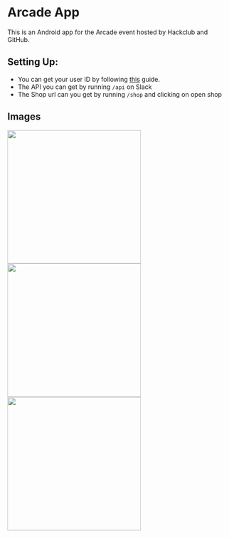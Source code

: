 # Arcade App

This is an Android app for the Arcade event hosted by Hackclub and GitHub.

## Setting Up:
- You can get your user ID by following [this](https://www.workast.com/help/article/how-to-find-a-slack-user-id/) guide.
- The API you can get by running ``/api`` on Slack 
- The Shop url can you get by running ``/shop`` and clicking on open shop

## Images
<img src="https://github.com/user-attachments/assets/e02070c1-6351-4905-a9f2-c51ad17b8d42" width="300">
<img src="https://github.com/user-attachments/assets/1b788354-1424-4e4f-98c5-55148c0109ee" width="300">
<img src="https://github.com/user-attachments/assets/a07e535f-22b1-4961-be68-c85842907cfd" width="300">
